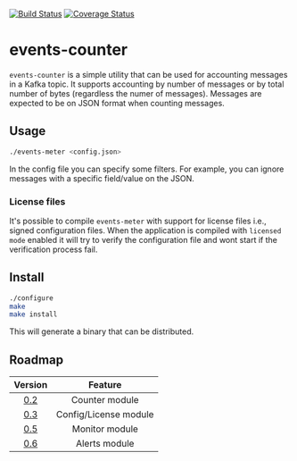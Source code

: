 [![Build Status](https://travis-ci.org/redBorder/events-counter.svg?branch=master)](https://travis-ci.org/redBorder/events-counter)
[![Coverage Status](https://coveralls.io/repos/github/redBorder/events-counter/badge.svg?branch=master)](https://coveralls.io/github/redBorder/events-counter?branch=master)

# events-counter

`events-counter` is a simple utility that can be used for accounting
messages in a Kafka topic. It supports accounting by number of messages or
by total number of bytes (regardless the numer of messages).
Messages are expected to be on JSON format when counting messages.

## Usage

```bash
./events-meter <config.json>
```

In the config file you can specify some filters. For example, you can ignore
messages with a specific field/value on the JSON.

### License files

It's possible to compile `events-meter` with support for license files i.e.,
signed configuration files.
When the application is compiled with `licensed mode` enabled it will try to
verify the configuration file and wont start if the verification process fail.

## Install

```bash
./configure
make
make install
```

This will generate a binary that can be distributed.

## Roadmap

| Version                                                        |       Feature         |
|:--------------------------------------------------------------:|:---------------------:|
| [0.2](https://github.com/redBorder/events-counter/milestone/1) | Counter module        |
| [0.3](https://github.com/redBorder/events-counter/milestone/2) | Config/License module |
| [0.5](https://github.com/redBorder/events-counter/milestone/4) | Monitor module        |
| [0.6](https://github.com/redBorder/events-counter/milestone/5) | Alerts module         |
